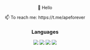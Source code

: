 <p align="center"> 👋 Hello </p>
<p align="center">  📫 To reach me: https://t.me/apeforever</p>

<h3 align="center">Languages</h1>
<p align="center">
  <img src="https://img.shields.io/badge/-C++-090909?style=for-the-badge&logo=C%2b%2b&logoColor=6296CC">
  <img src="https://img.shields.io/badge/-C-090909?style=for-the-badge&logo=C%2b%2b&logoColor=6296CC">
  <img src="https://img.shields.io/badge/-Rust-090909?style=for-the-badge&logo=C%2b%2b&logoColor=6296CC">
  <img src="https://img.shields.io/badge/-Python-090909?style=for-the-badge&logo=python&logoColor=3776AB">
</p>

